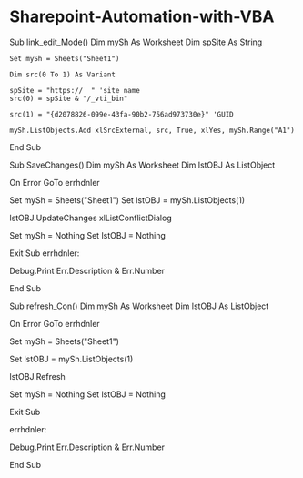 # Sharepoint-Automation-with-VBA





Sub link_edit_Mode()
    Dim mySh As Worksheet
    Dim spSite As String
    
    Set mySh = Sheets("Sheet1")
    
    Dim src(0 To 1) As Variant
    
    spSite = "https://  " 'site name
    src(0) = spSite & "/_vti_bin"
    
    src(1) = "{d2078826-099e-43fa-90b2-756ad973730e}" 'GUID
    
    mySh.ListObjects.Add xlSrcExternal, src, True, xlYes, mySh.Range("A1")
    
End Sub



Sub SaveChanges()
 Dim mySh As Worksheet
   Dim lstOBJ As ListObject

   On Error GoTo errhdnler
   
   Set mySh = Sheets("Sheet1")
   Set lstOBJ = mySh.ListObjects(1)
   
   lstOBJ.UpdateChanges xlListConflictDialog
   
   Set mySh = Nothing
   Set lstOBJ = Nothing
   
Exit Sub
errhdnler:

Debug.Print Err.Description & Err.Number

End Sub


Sub refresh_Con()
 Dim mySh As Worksheet
   Dim lstOBJ As ListObject

On Error GoTo errhdnler

   Set mySh = Sheets("Sheet1")
   
   Set lstOBJ = mySh.ListObjects(1)
   
   lstOBJ.Refresh
  
   Set mySh = Nothing
   Set lstOBJ = Nothing
   
Exit Sub

errhdnler:

Debug.Print Err.Description & Err.Number

End Sub
